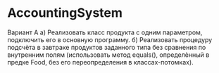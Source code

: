 # AccountingSystem
Вариант A
а) Реализовать класс продукта с одним параметром,
подключить его в основную программу.
б) Реализовать процедуру подсчѐта в завтраке продуктов заданного типа без
сравнения по внутренним полям (использовать метод equals(),
определѐнный в предке Food, без его переопределения в классах-потомках).
